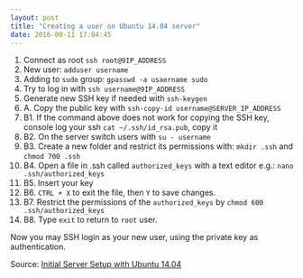 ```yaml
---
layout: post
title: "Creating a user on Ubuntu 14.04 server"
date: 2016-09-11 17:04:45
---
```

  1. Connect as root `ssh root@9IP_ADDRESS`
  2. New user: `adduser username`
  3. Adding to `sudo` group: `gpasswd -a usaername sudo`
  4. Try to log in with `ssh username@9IP_ADDRESS`
  5. Generate new SSH key if needed with `ssh-keygen`
  6. A. Copy the public key with `ssh-copy-id username@SERVER_IP_ADDRESS`
  7. B1. If the command above does not work for copying the SSH key, console log your ssh `cat ~/.ssh/id_rsa.pub`, copy it
  8. B2. On the server switch users with `su - username`
  9. B3. Create a new folder and restrict its permissions with: `mkdir .ssh` and `chmod 700 .ssh`
  10. B4. Open a file in .ssh called `authorized_keys` with a text editor e.g.: `nano .ssh/authorized_keys`
  11. B5. Insert your key
  12. B6. `CTRL + X` to exit the file, then `Y` to save changes.
  13. B7. Restrict the permissions of the `authorized_keys` by `chmod 600 .ssh/authorized_keys`
  14. B8. Type `exit` to return to `root` user.

Now you may SSH login as your new user, using the private key as authentication.

Source: [Initial Server Setup with Ubuntu 14.04](https://www.digitalocean.com/community/tutorials/initial-server-setup-with-ubuntu-14-04)